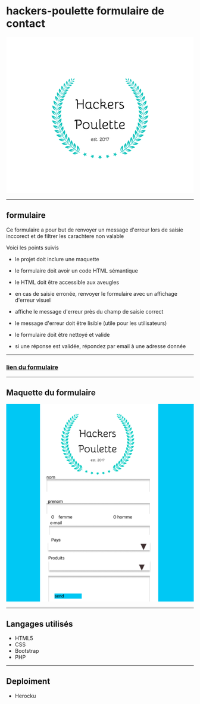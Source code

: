 # hackers-poulette formulaire de contact 

![logo](assets/image/hackers-poulette-logo.png)

------------
## formulaire 

Ce formulaire a pour but de renvoyer un message d'erreur lors de saisie inccorect et de filtrer les carachtere non valable 

Voici les points suivis

- le projet doit inclure une maquette

- le formulaire doit avoir un code HTML sémantique

- le HTML doit être accessible aux aveugles

- en cas de saisie erronée, renvoyer le formulaire avec un affichage d'erreur visuel

- affiche le message d'erreur près du champ de saisie correct

- le message d'erreur doit être lisible (utile pour les utilisateurs)

- le formulaire doit être nettoyé et valide

- si une réponse est validée, répondez par email à une adresse donnée


-------------
### [lien du formulaire](https://hackers-poulettes.herokuapp.com/form.php)
------------
## Maquette du formulaire

![maquette](assets/image/moq.png)

-----------
## Langages utilisés

- HTML5
- CSS
- Bootstrap
- PHP
-----------
## Deploiment
- Herocku
